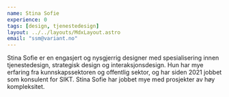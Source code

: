 ```yaml
---
name: Stina Sofie
experience: 0
tags: [design, tjenestedesign]
layout: ../../layouts/MdxLayout.astro
email: "ssm@variant.no"
---
```


Stina Sofie er en engasjert og nysgjerrig designer med spesialisering innen
tjenestedesign, strategisk design og interaksjonsdesign. Hun har mye erfaring
fra kunnskapssektoren og offentlig sektor, og har siden 2021 jobbet som
konsulent for SIKT. Stina Sofie har jobbet mye med prosjekter av høy
kompleksitet.
